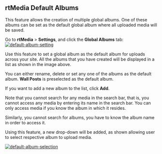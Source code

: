 ## rtMedia Default Albums

This feature allows the creation of multiple global albums. One of these albums can be set as the default global album where all uploaded media will be saved.

Go to **rtMedia** > **Settings**, and click the **Global Albums** tab:
[![default-album-setting](https://cloud.githubusercontent.com/assets/7771963/7906889/8714a1a2-084f-11e5-8a14-84e7d44fef39.png)](https://cloud.githubusercontent.com/assets/7771963/7906889/8714a1a2-084f-11e5-8a14-84e7d44fef39.png)

Use this feature to set a global album as the default album for uploads across your site. All the albums that you have created will be displayed in a list as shown in the image above.

You can either rename, delete or set any one of the albums as the default album. **Wall Posts** is preselected as the default album.

If you want to add a new album to the list, click **Add**.

Note that you cannot search for any media in the search bar, that is, you cannot access any media by entering its name in the search bar. You can only access media if you know the album in which it resides.

Similarly, you cannot search for albums, you have to know the album name in order to access it.

Using this feature, a new drop-down will be added, as shown allowing user to select respective album to upload media.

[![default-album-selection](https://cloud.githubusercontent.com/assets/7771963/7907097/7c67a094-0852-11e5-897b-b3f9946b6306.png)](https://cloud.githubusercontent.com/assets/7771963/7907097/7c67a094-0852-11e5-897b-b3f9946b6306.png)
